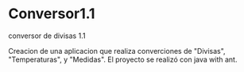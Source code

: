 # Conversor1.1
conversor de divisas 1.1

Creacion de una aplicacion que realiza converciones de "Divisas", "Temperaturas", y "Medidas".
El proyecto se realizó con java with ant.
